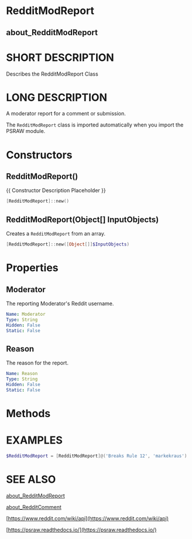 # RedditModReport
## about_RedditModReport

# SHORT DESCRIPTION
Describes the RedditModReport Class

# LONG DESCRIPTION
A moderator report for a comment or submission.

The `RedditModReport` class is imported automatically when you import the PSRAW module.


# Constructors
## RedditModReport()
{{ Constructor Description Placeholder }}

```powershell
[RedditModReport]::new()
```


## RedditModReport(Object[] InputObjects)
Creates a `RedditModReport` from an array.

```powershell
[RedditModReport]::new([Object[]]$InputObjects)
```


# Properties
## Moderator
The reporting Moderator's Reddit username.

```yaml
Name: Moderator
Type: String
Hidden: False
Static: False
```

## Reason
The reason for the report.

```yaml
Name: Reason
Type: String
Hidden: False
Static: False
```


# Methods

# EXAMPLES
```powershell
$RedditModReport = [RedditModReport]@('Breaks Rule 12', 'markekraus')
```

# SEE ALSO

[about_RedditModReport](https://psraw.readthedocs.io/en/latest/Module/about_RedditModReport)

[about_RedditComment](https://psraw.readthedocs.io/en/latest/Module/about_RedditComment)

[https://www.reddit.com/wiki/api](https://www.reddit.com/wiki/api)

[https://psraw.readthedocs.io/](https://psraw.readthedocs.io/)
